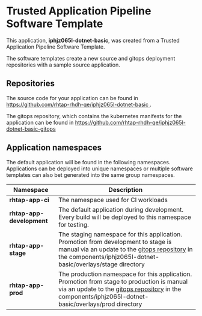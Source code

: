 # Trusted Application Pipeline Software Template

This application, **iphjz065l-dotnet-basic**, was created from a Trusted Application Pipeline Software Template.

The software templates create a new source and gitops deployment repositories with a sample source application. 

## Repositories

The source code for your application can be found in [https://github.com/rhtap-rhdh-qe/iphjz065l-dotnet-basic ](https://github.com/rhtap-rhdh-qe/iphjz065l-dotnet-basic ).
 
The gitops repository, which contains the kubernetes manifests for the application can be found in 
[https://github.com/rhtap-rhdh-qe/iphjz065l-dotnet-basic-gitops ](https://github.com/rhtap-rhdh-qe/iphjz065l-dotnet-basic-gitops ) 

## Application namespaces 

The default application will be found in the following namespaces. Applications can be deployed into unique namespaces or multiple software templates can also bet generated into the same group namespaces.  

|  Namespace   |  Description   |  
| -------- | -------- |
| **rhtap-app-ci** | The namespace used for CI workloads |
| **rhtap-app-development** | The default application during development. Every build will be deployed to this namespace for testing. |
| **rhtap-app-stage** | The staging namespace for this application. Promotion from development to stage is manual via an update to the [gitops repository](https://github.com/rhtap-rhdh-qe/iphjz065l-dotnet-basic-gitops ) in the components/iphjz065l-dotnet-basic/overlays/stage directory |
| **rhtap-app-prod** | The production namespace for this application. Promotion from stage to production is manual via an update to the [gitops repository](https://github.com/rhtap-rhdh-qe/iphjz065l-dotnet-basic-gitops ) in the components/iphjz065l-dotnet-basic/overlays/prod directory |